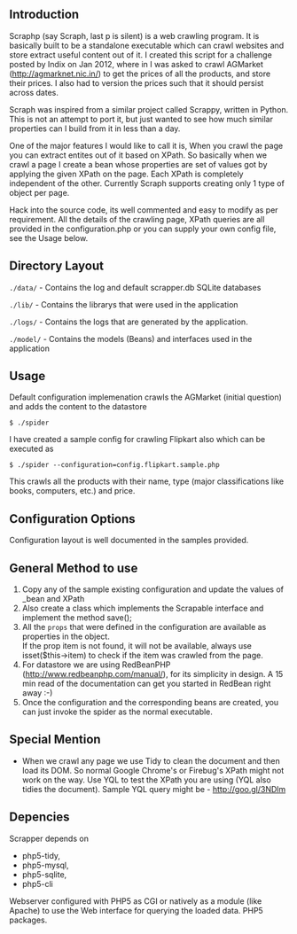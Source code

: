 Introduction
------------
Scraphp (say Scraph, last p is silent) is a web crawling program. It is basically built to be a standalone executable which can crawl websites and store extract useful content out of it. I created this script for a challenge posted by Indix on Jan 2012, where in I was asked to crawl AGMarket (http://agmarknet.nic.in/) to get the prices of all the products, and store their prices. I also had to version the prices such that it should persist across dates. 

Scraph was inspired from a similar project called Scrappy, written in Python. This is not an attempt to port it, but just wanted to see how much similar properties can I build from it in less than a day. 

One of the major features I would like to call it is, When you crawl the page you can extract entites out of it based on XPath. So basically when we crawl a page I create a bean whose properties are set of values got by applying the given XPath on the page. Each XPath is completely independent of the other. Currently Scraph supports creating only 1 type of object per page. 

Hack into the source code, its well commented and easy to modify as per requirement. All the details of the crawling page, XPath queries are all provided in the configuration.php or you can supply your own config file, see the Usage below. 

Directory Layout
-----------------

`./data/`		-	Contains the log and default scrapper.db SQLite databases

`./lib/`		-	Contains the librarys that were used in the application

`./logs/`		-	Contains the logs that are generated by the application. 

`./model/`		-	Contains the models (Beans) and interfaces used in the application


Usage
-----

Default configuration implemenation crawls the AGMarket (initial question) and adds the content to the datastore

`$ ./spider`

I have created a sample config for crawling Flipkart also which can be executed as

`$ ./spider --configuration=config.flipkart.sample.php`

This crawls all the products with their name, type (major classifications like books, computers, etc.) and price. 

Configuration Options
--------------------

Configuration layout is well documented in the samples provided.

General Method to use
---------------------

1.	Copy any of the sample existing configuration and update the values of _bean and XPath
2.	Also create a class which implements the Scrapable interface and implement the method save();
3.	All the `props` that were defined in the configuration are available as properties in the object. <br />
	If the prop item is not found, it will not be available, always use isset($this->item) to check 
	if the item was crawled from the page.
4.	For datastore we are using RedBeanPHP (http://www.redbeanphp.com/manual/), for its simplicity in 
	design. A 15 min read of the documentation can get you started in RedBean right away :-)
5.	Once the configuration and the corresponding beans are created, you can just invoke the spider as 
	the normal	executable. 
	
Special Mention
---------------

*	When we crawl any page we use Tidy to clean the document and then load its DOM. So normal Google Chrome's or Firebug's XPath might not work on the way. Use YQL to test the XPath you are using (YQL also tidies the document). Sample YQL query might be - http://goo.gl/3NDlm

Depencies
---------

Scrapper depends on 

* php5-tidy, 
* php5-mysql, 
* php5-sqlite, 
* php5-cli 

Webserver configured with PHP5 as CGI or natively as a module (like Apache) to use the Web interface for querying the loaded data. 
PHP5 packages.

